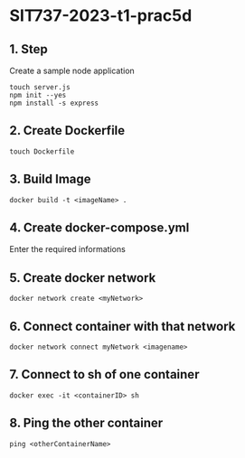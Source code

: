 # SIT737-2023-t1-prac5d

## 1. Step
Create a sample node application
```
touch server.js
npm init --yes
npm install -s express
```
## 2. Create Dockerfile
```
touch Dockerfile
```

## 3. Build Image
```
docker build -t <imageName> .
```

## 4. Create docker-compose.yml
Enter the required informations

## 5. Create docker network
```
docker network create <myNetwork>
```
## 6. Connect container with that network
```
docker network connect myNetwork <imagename>
```
## 7. Connect to sh of one container
```
docker exec -it <containerID> sh
```
## 8. Ping the other container
```
ping <otherContainerName>
```